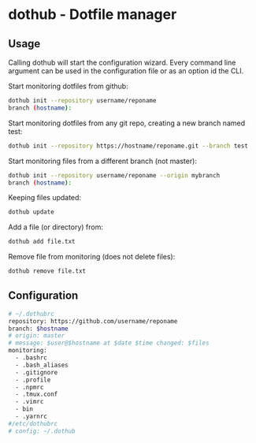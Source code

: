 # dothub - Dotfile manager

## Usage

Calling dothub will start the configuration wizard. Every command line argument can be used in the configuration file or as an option id the CLI.


Start monitoring dotfiles from github:

```bash
dothub init --repository username/reponame
branch (hostname): 
```

Start monitoring dotfiles from any git repo, creating a new branch named test:

```bash
dothub init --repository https://hostname/reponame.git --branch test
```

Start monitoring files from a different branch (not master):

```bash
dothub init --repository username/reponame --origin mybranch
branch (hostname):
```

Keeping files updated:

```bash
dothub update
```

Add a file (or directory) from:

```bash
dothub add file.txt
```

Remove file from monitoring (does not delete files):

```bash
dothub remove file.txt
```

## Configuration

```bash
# ~/.dothubrc
repository: https://github.com/username/reponame
branch: $hostname
# origin: master
# message: $user@$hostname at $date $time changed: $files
monitoring:
  - .bashrc
  - .bash_aliases
  - .gitignore
  - .profile
  - .npmrc
  - .tmux.conf
  - .vimrc
  - bin
  - .yarnrc
#/etc/dothubrc
# config: ~/.dothub
```


